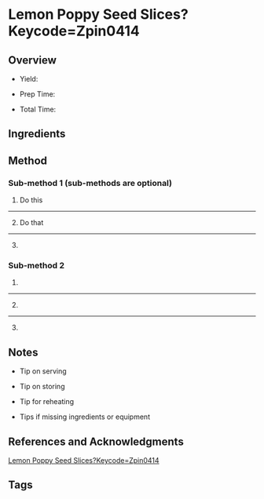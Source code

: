 # Lemon Poppy Seed Slices?Keycode=Zpin0414

## Overview

- Yield:

- Prep Time:

- Total Time:

## Ingredients



## Method

### Sub-method 1 (sub-methods are optional)

1. Do this
---
2. Do that
---
3.

### Sub-method 2

1.
---
2.
---
3.

## Notes

- Tip on serving

- Tip on storing

- Tip for reheating

- Tips if missing ingredients or equipment

## References and Acknowledgments

[Lemon Poppy Seed Slices?Keycode=Zpin0414](http://www.tasteofhome.com/recipes/lemon-poppy-seed-slices?keycode=ZPIN0414)

## Tags


